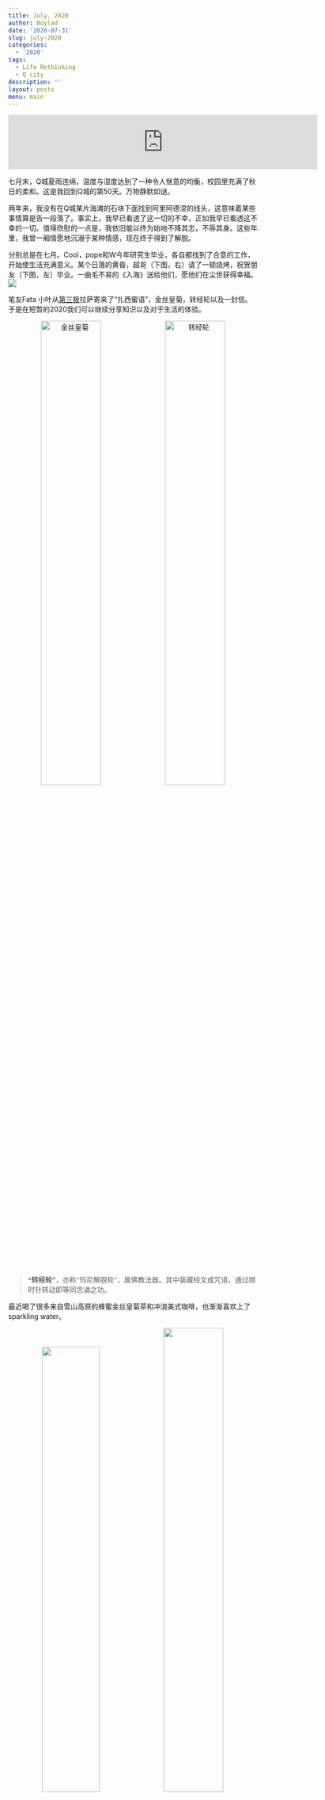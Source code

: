 ```yaml
---
title: July, 2020
author: Boylad
date: '2020-07-31'
slug: july-2020
categories:
  - '2020'
tags:
  - Life Rethinking
  - Q city
description: ''
layout: posts
menu: main
---
```


<iframe frameborder="no" border="0" marginwidth="0" marginheight="0" height="110" width='625' loading="lazy" sandbox="allow-popups allow-scripts allow-same-origin" src="https://www.xiami.com/webapp/embed-player?autoPlay=1&id=2100271899"></iframe>


七月末，Q城夏雨连绵，温度与湿度达到了一种令人惬意的均衡，校园里充满了秋日的柔和。这是我回到Q城的第50天。万物静默如谜。


两年来，我没有在Q城某片海滩的石块下面找到阿里阿德涅的线头，这意味着某些事情算是告一段落了。事实上，我早已看透了这一切的不幸，正如我早已看透这不幸的一切。值得欣慰的一点是，我依旧能以终为始地不降其志，不辱其身。这些年里，我曾一厢情愿地沉溺于某种情感，现在终于得到了解脱。


分别总是在七月。Cool，pope和W今年研究生毕业，各自都找到了合意的工作，开始使生活充满意义。某个日落的黄昏，超哥（下图，右）请了一顿烧烤，祝贺朋友（下图，左）毕业。一曲毛不易的《入海》送给他们，愿他们在尘世获得幸福。![](https://gitee.com/boylad/images-for-blog/raw/master/July_2020/20200731_fri.jpg)</br>

笔友Fata 小叶从[第三极](https://movie.douban.com/subject/26258064/)拉萨寄来了“扎西蜜语”，金丝皇菊，转经轮以及一封信。于是在短暂的2020我们可以继续分享知识以及对于生活的体验。

<center>
    <img  style="width: 49%;" title="金丝皇菊" src="https://gitee.com/boylad/images-for-blog/raw/master/July_2020/20200731_jinsihuangju.jpg"/>
    <img  style="width: 49%;" title="转经轮" src="https://gitee.com/boylad/images-for-blog/raw/master/July_2020/20200731_zhuanjinglun.jpg" />
</center>

<blockquote>
<p style="font-family:KaiTi;font-style:normal"><b>“转经轮”</b>，亦称“玛尼解脱轮”，属佛教法器。其中装藏经文或咒语，通过顺时针转动即等同念诵之功。</p>
</blockquote>

最近喝了很多来自雪山高原的蜂蜜金丝皇菊茶和冲浪美式咖啡，也渐渐喜欢上了sparkling water。

<center>
    <img  style="width: 48%;" src="https://gitee.com/boylad/images-for-blog/raw/master/July_2020/20200731_coffee.jpg" />
    <img  style="width: 49%;" src="https://gitee.com/boylad/images-for-blog/raw/master/July_2020/20200731_perrier.jpg"/>
</center></br>

两个晚上读完了《你当像鸟飞往你的山》，感慨万千。

> Flee as a bird to your mountain.　　　　 ——_Bible·Psalms_

这句话出自《[圣经·诗篇](https://biblehub.com/psalms/11-1.html)》，也是《Educated》这本书的中文译名，意思有两种，一个是“逃离”，另一个是“找到新的信仰”。作者[塔拉](https://en.wikipedia.org/wiki/Tara_Westover)出生在巴克峰一个信仰[摩门教](https://en.wikipedia.org/wiki/Mormonism)的家庭中，童年由垃圾场的废铜烂铁铸成，因为家庭信仰，17岁之前没上过学，生病也不去看医生。后来受哥哥泰勒的影响，自学考上大学，逃离巴克峰，获得剑桥大学博士学位，最终找到了全新的自我。别人也许会称呼这个自我为：转变、蜕变、虚伪、背叛。而塔拉称之为教育！

<center>
<div style="width:75%;">
<blockquote class="twitter-tweet"><p lang="en" dir="ltr">Spent two nights, reading this book, I was shocked. <a  href="https://t.co/MkkPaqe6hz">pic.twitter.com/MkkPaqe6hz</a></p>&mdash; Boylad (@Guankui_Liu) <a href="https://twitter.com/Guankui_Liu/status/1288875017804144646?ref_src=twsrc%5Etfw">July 30, 2020</a></blockquote> <script async src="https://platform.twitter.com/widgets.js" charset="utf-8"></script>
</div>
</center>

塔拉在接受《福布斯杂志》访谈时说：

<blockquote>
<p style="font-family:KaiTi;font-style:normal"> 教育意味着获得不同的视角，理解不同的人、经历和历史。接受教育，但不要让你的教育僵化成傲慢。教育应该是你思想的拓展，同理心的深化，视野的开阔。它不应该使你的偏见变得更顽固。如果人们受过教育，他们应该变得不那么确定，而不是更确定。他们应该多听，少说。他们应该对差异满怀激情，热爱那些不同于他们的想法。</p>
</blockquote>





















































